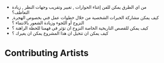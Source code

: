 - من اي الطرق يمكن للفن إغناء الحوارات , تغيير وتقريب وجهات النظر , زيادة  التعاطف؟
- كيف يمكن مشاركة الخبرات الشخصية من خلال خطوات عمل فني بخصوص الهجرة, النزوح أو اللجوء وزيادة الشعور بالانتماء ؟
- كيف يمكن للقصص التاريخية الخاصة النزوح ان تؤثر في فهمنا للحظة الراهنة ؟
- كيف يمكن ان تتخيل ان هذا المشروع يمكن ان يغيرك ؟ 

# Contributing Artists

